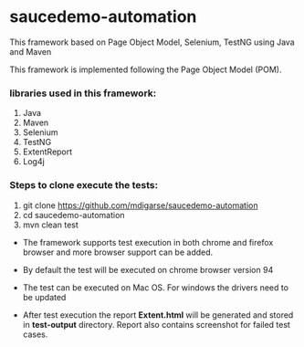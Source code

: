 # saucedemo-automation

This framework based on Page Object Model, Selenium, TestNG using Java and Maven

This framework is implemented following the Page Object Model (POM).

### libraries used in this framework:
1. Java
2. Maven
3. Selenium
4. TestNG
5. ExtentReport
6. Log4j

### Steps to clone execute the tests:

1. git clone https://github.com/mdigarse/saucedemo-automation
2. cd saucedemo-automation
3. mvn clean test



* The framework supports test execution in both chrome and firefox browser and more browser support can be added.

* By default the test will be executed on chrome browser version 94

* The test can be executed on Mac OS. For windows the drivers need to be updated

* After test execution the report **Extent.html** will be generated and stored in **test-output** directory. Report also contains screenshot for failed test cases. 


